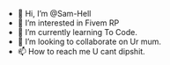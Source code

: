 - 👋 Hi, I’m @Sam-Hell
- 👀 I’m interested in Fivem RP
- 🌱 I’m currently learning To Code.
- 💞️ I’m looking to collaborate on Ur mum.
- 📫 How to reach me U cant dipshit.

<!---
Sam-Hell/Sam-Hell is a ✨ special ✨ repository because its `README.md` (this file) appears on your GitHub profile.
You can click the Preview link to take a look at your changes.
--->
